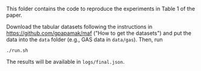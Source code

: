 This folder contains the code to reproduce the experiments in Table 1 of the paper.

Download the tabular datasets following the instructions in https://github.com/gpapamak/maf ("How to get the datasets") and put the data into the `data` folder (e.g., GAS data in `data/gas`). Then, run 

```
./run.sh
```

The results will be available in `logs/final.json`.
